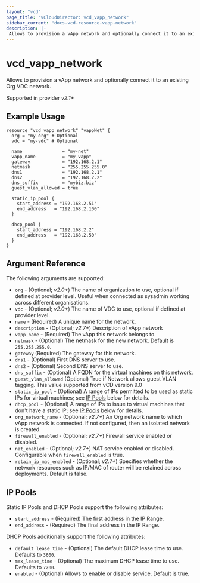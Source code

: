 ```yaml
---
layout: "vcd"
page_title: "vCloudDirector: vcd_vapp_network"
sidebar_current: "docs-vcd-resource-vapp-network"
description: |-
 Allows to provision a vApp network and optionally connect it to an existing Org VDC network.
---
```


# vcd\_vapp\_network

 Allows to provision a vApp network and optionally connect it to an existing Org VDC network.

Supported in provider *v2.1+*

## Example Usage

```hcl
resource "vcd_vapp_network" "vappNet" {
  org = "my-org" # Optional
  vdc = "my-vdc" # Optional

  name               = "my-net"
  vapp_name          = "my-vapp"
  gateway            = "192.168.2.1"
  netmask            = "255.255.255.0"
  dns1               = "192.168.2.1"
  dns2               = "192.168.2.2"
  dns_suffix         = "mybiz.biz"
  guest_vlan_allowed = true

  static_ip_pool {
    start_address = "192.168.2.51"
    end_address   = "192.168.2.100"
  }

  dhcp_pool {
    start_address = "192.168.2.2"
    end_address   = "192.168.2.50"
  }
}
```

## Argument Reference

The following arguments are supported:

* `org` - (Optional; *v2.0+*) The name of organization to use, optional if defined at provider level. Useful when 
  connected as sysadmin working across different organisations.
* `vdc` - (Optional; *v2.0+*) The name of VDC to use, optional if defined at provider level.
* `name` - (Required) A unique name for the network.
* `description` - (Optional; *v2.7+*) Description of vApp network
* `vapp_name` - (Required) The vApp this network belongs to.
* `netmask` - (Optional) The netmask for the new network. Default is `255.255.255.0`.
* `gateway` (Required) The gateway for this network.
* `dns1` - (Optional) First DNS server to use.
* `dns2` - (Optional) Second DNS server to use.
* `dns_suffix` - (Optional) A FQDN for the virtual machines on this network.
* `guest_vlan_allowed` (Optional) True if Network allows guest VLAN tagging. This value supported from vCD version 9.0
* `static_ip_pool` - (Optional) A range of IPs permitted to be used as static IPs for virtual machines; see [IP Pools](#ip-pools) below for details.
* `dhcp_pool` - (Optional) A range of IPs to issue to virtual machines that don't have a static IP; see [IP Pools](#ip-pools) below for details.
* `org_network_name` - (Optional; *v2.7+*) An Org network name to which vApp network is connected. If not configured, then an isolated network is created.
* `firewall_enabled` - (Optional; *v2.7+*) Firewall service enabled or disabled.
* `nat_enabled` - (Optional; *v2.7+*) NAT service enabled or disabled. Configurable when `firewall_enabled` is true.
* `retain_ip_mac_enabled` - (Optional; *v2.7+*) Specifies whether the network resources such as IP/MAC of router will be retained across deployments. Default is false.

<a id="ip-pools"></a>
## IP Pools

Static IP Pools and DHCP Pools support the following attributes:

* `start_address` - (Required) The first address in the IP Range.
* `end_address` - (Required) The final address in the IP Range.

DHCP Pools additionally support the following attributes:

* `default_lease_time` - (Optional) The default DHCP lease time to use. Defaults to `3600`.
* `max_lease_time` - (Optional) The maximum DHCP lease time to use. Defaults to `7200`.
* `enabled` - (Optional) Allows to enable or disable service. Default is true.